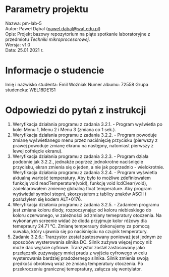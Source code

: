 # Parametry projektu

Nazwa: pm-lab-5  
Autor: Paweł Dąbal (pawel.dabal@wat.edu.pl)  
Opis: Projekt bazowy repozytorium na piąte spotkanie laboratoryjne z przedmiotu _Techniki mikroprocesorowej_.  
Wersja: v1.0  
Data: 25.01.2021 r.

# Informacje o studencie

Imię i nazwisko studenta: Emil  Woźniak
Numer albumu: 72558
Grupa studencka: WEL18DE1S1

# Odpowiedzi do pytań z instrukcji
1. Weryfikacja działania programu z zadania 3.2.1. - Program wyświetla po kolei Menu 1, Menu 2 i Menu 3 (zmiana co 1 sek.).
2. Weryfikacja działania programu z zadania 3.2.2. - Program powoduje zmianę wyświetlanego menu przez naciśnięcię przycisku (pierwszy z prawej powoduje zmianę ekranu na następny, natomiast pierwszy z lewej cofnięcie ekranu).
3. Weryfikacja działania programu z zadania 3.2.3. - Program działa podobnie jak 3.2.2., jednakże poprzez jednokrotne naciśnięcie przycisku, ekran zmienia się o jeden, a nie jak poprzednio - wielokrotnie.
Weryfikacja działania programu z zadania 3.2.4. - Program wyświetla aktualną wartość temperatury. Aby było to możliwe zdefiniowałem funkcję void readTemperature(void), funkcję void lcdClear(void), zadeklarowałem zmiennę globalną float temperature. Aby program wyświetlał symbol stopni, skorzystałem z tablicy znaków ASCII i posłużyłem się kodem ALT+0176.
4. Weryfikacja działania programu z zadania 3.2.5. - Zadaniem programu jest zmiana koloru diody, rozpoczynając od koloru niebieskiego do koloru czerwonego, w zależności od zmiany temepratury otoczenia. Na wykonanym screenie widać że dioda przyjmuje kolor różowy dla temepraury 24.71 °C. Zmianę temperaury dokonujemy za pomocą suwaka, który ujawnia się po naciśnięciu na czujnik temperatury.
5. Zadanie 3.2.6.: Tranzystor został zastosowany ponieważ jest jednym ze sposobów wysterowania silnika DC. Silnik zużywa więcej mocy niż może dać wyjście cyfrowe. Tranzystor został zastosowany jako przełącznik zużywający mniej pradu z wyjścia cyfrowego w celu wysterowania bardziej pradożernego silnika. Silnik zmienia swoją prędkość obrotową wraz ze zmianą temperatury otoczenia. Po przekroczeniu granicznej temepratury, załącza się wentylator.